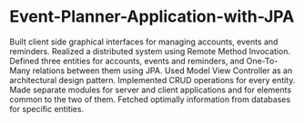 # Event-Planner-Application-with-JPA
Built client side graphical interfaces for managing accounts, events and reminders.
Realized a distributed system using Remote Method Invocation.
Defined three entities for accounts, events and reminders, and One-To-Many relations between them using JPA.
Used Model View Controller as an architectural design pattern.
Implemented CRUD operations for every entity.
Made separate modules for server and client applications and for elements common to the two of them.
Fetched optimally information from databases for specific entities.
